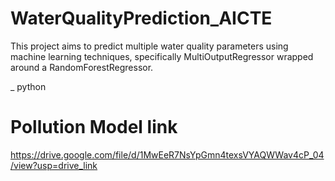 # WaterQualityPrediction_AICTE
This project aims to predict multiple water quality parameters using machine learning techniques, specifically MultiOutputRegressor wrapped around a RandomForestRegressor.

_ python

# Pollution Model link
https://drive.google.com/file/d/1MwEeR7NsYpGmn4texsVYAQWWav4cP_04/view?usp=drive_link

